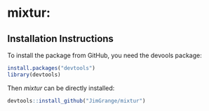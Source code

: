 mixtur:
=======

Installation Instructions
-------------------------

To install the package from GitHub, you need the devools package:

``` r
install.packages("devtools")
library(devtools)
```

Then *mixtur* can be directly installed:

``` r
devtools::install_github("JimGrange/mixtur")
```
